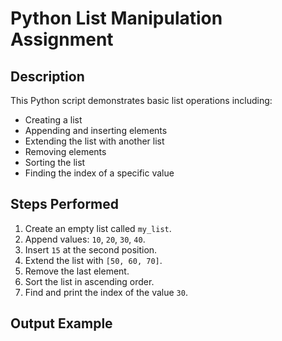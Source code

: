 # Python List Manipulation Assignment

## Description

This Python script demonstrates basic list operations including:
- Creating a list
- Appending and inserting elements
- Extending the list with another list
- Removing elements
- Sorting the list
- Finding the index of a specific value

## Steps Performed

1. Create an empty list called `my_list`.
2. Append values: `10`, `20`, `30`, `40`.
3. Insert `15` at the second position.
4. Extend the list with `[50, 60, 70]`.
5. Remove the last element.
6. Sort the list in ascending order.
7. Find and print the index of the value `30`.

## Output Example

